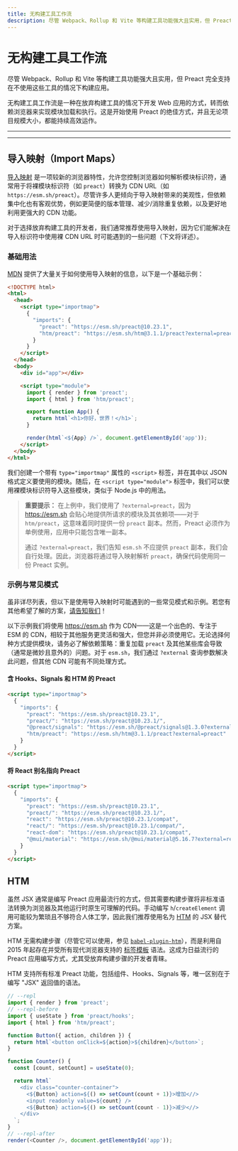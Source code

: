 ```yaml
---
title: 无构建工具工作流
description: 尽管 Webpack、Rollup 和 Vite 等构建工具功能强大且实用，但 Preact 完全支持在不使用这些工具的情况下构建应用。
---
```


# 无构建工具工作流

尽管 Webpack、Rollup 和 Vite 等构建工具功能强大且实用，但 Preact 完全支持在不使用这些工具的情况下构建应用。

无构建工具工作流是一种在放弃构建工具的情况下开发 Web 应用的方式，转而依赖浏览器来实现模块加载和执行。这是开始使用 Preact 的绝佳方式，并且无论项目规模大小，都能持续高效运作。

---

<toc></toc>

---

## 导入映射（Import Maps）

[导入映射](https://developer.mozilla.org/zh-CN/docs/Web/HTML/Element/script/type/importmap) 是一项较新的浏览器特性，允许您控制浏览器如何解析模块标识符，通常用于将裸模块标识符（如 `preact`）转换为 CDN URL（如 `https://esm.sh/preact`）。尽管许多人更倾向于导入映射带来的美观性，但依赖集中化也有客观优势，例如更简便的版本管理、减少/消除重复依赖，以及更好地利用更强大的 CDN 功能。

对于选择放弃构建工具的开发者，我们通常推荐使用导入映射，因为它们能解决在导入标识符中使用裸 CDN URL 时可能遇到的一些问题（下文将详述）。

### 基础用法

[MDN](https://developer.mozilla.org/zh-CN/docs/Web/HTML/Element/script/type/importmap) 提供了大量关于如何使用导入映射的信息，以下是一个基础示例：

```html
<!DOCTYPE html>
<html>
  <head>
    <script type="importmap">
      {
        "imports": {
          "preact": "https://esm.sh/preact@10.23.1",
          "htm/preact": "https://esm.sh/htm@3.1.1/preact?external=preact"
        }
      }
    </script>
  </head>
  <body>
    <div id="app"></div>

    <script type="module">
      import { render } from 'preact';
      import { html } from 'htm/preact';

      export function App() {
        return html`<h1>你好，世界！</h1>`;
      }

      render(html`<${App} />`, document.getElementById('app'));
    </script>
  </body>
</html>
```

我们创建一个带有 `type="importmap"` 属性的 `<script>` 标签，并在其中以 JSON 格式定义要使用的模块。随后，在 `<script type="module">` 标签中，我们可以使用裸模块标识符导入这些模块，类似于 Node.js 中的用法。

> **重要提示：** 在上例中，我们使用了 `?external=preact`，因为 https://esm.sh 会贴心地提供所请求的模块及其依赖项——对于 `htm/preact`，这意味着同时提供一份 `preact` 副本。然而，Preact 必须作为单例使用，应用中只能包含唯一副本。
>
> 通过 `?external=preact`，我们告知 `esm.sh` 不应提供 `preact` 副本，我们会自行处理。因此，浏览器将通过导入映射解析 `preact`，确保代码使用同一份 Preact 实例。

### 示例与常见模式

虽非详尽列表，但以下是使用导入映射时可能遇到的一些常见模式和示例。若您有其他希望了解的方案，[请告知我们](https://github.com/preactjs/preact-www/issues/new)！

以下示例我们将使用 https://esm.sh 作为 CDN——这是一个出色的、专注于 ESM 的 CDN，相较于其他服务更灵活和强大，但您并非必须使用它。无论选择何种方式提供模块，请务必了解依赖策略：重复加载 `preact` 及其他某些库会导致（通常是微妙且意外的）问题。对于 `esm.sh`，我们通过 `?external` 查询参数解决此问题，但其他 CDN 可能有不同处理方式。

#### 含 Hooks、Signals 和 HTM 的 Preact

```html
<script type="importmap">
  {
    "imports": {
      "preact": "https://esm.sh/preact@10.23.1",
      "preact/": "https://esm.sh/preact@10.23.1/",
      "@preact/signals": "https://esm.sh/@preact/signals@1.3.0?external=preact",
      "htm/preact": "https://esm.sh/htm@3.1.1/preact?external=preact"
    }
  }
</script>
```

#### 将 React 别名指向 Preact

```html
<script type="importmap">
  {
    "imports": {
      "preact": "https://esm.sh/preact@10.23.1",
      "preact/": "https://esm.sh/preact@10.23.1/",
      "react": "https://esm.sh/preact@10.23.1/compat",
      "react/": "https://esm.sh/preact@10.23.1/compat/",
      "react-dom": "https://esm.sh/preact@10.23.1/compat",
      "@mui/material": "https://esm.sh/@mui/material@5.16.7?external=react,react-dom"
    }
  }
</script>
```

## HTM

虽然 JSX 通常是编写 Preact 应用最流行的方式，但其需要构建步骤将非标准语法转换为浏览器及其他运行时原生可理解的代码。手动编写 `h`/`createElement` 调用可能较为繁琐且不够符合人体工学，因此我们推荐使用名为 [HTM](https://github.com/developit/htm) 的 JSX 替代方案。

HTM 无需构建步骤（尽管它可以使用，参见 [`babel-plugin-htm`](https://github.com/developit/htm/tree/master/packages/babel-plugin-htm)），而是利用自 2015 年起存在并受所有现代浏览器支持的 [标签模板](https://developer.mozilla.org/zh-CN/docs/Web/JavaScript/Reference/Template_literals#%E6%A0%87%E7%AD%BE%E6%A8%A1%E6%9D%BF) 语法。这成为日益流行的 Preact 应用编写方式，尤其受放弃构建步骤的开发者青睐。

HTM 支持所有标准 Preact 功能，包括组件、Hooks、Signals 等，唯一区别在于编写 "JSX" 返回值的语法。

```js
// --repl
import { render } from 'preact';
// --repl-before
import { useState } from 'preact/hooks';
import { html } from 'htm/preact';

function Button({ action, children }) {
  return html`<button onClick=${action}>${children}</button>`;
}

function Counter() {
  const [count, setCount] = useState(0);

  return html`
    <div class="counter-container">
      <${Button} action=${() => setCount(count + 1)}>增加<//>
      <input readonly value=${count} />
      <${Button} action=${() => setCount(count - 1)}>减少<//>
    </div>
  `;
}
// --repl-after
render(<Counter />, document.getElementById('app'));
```